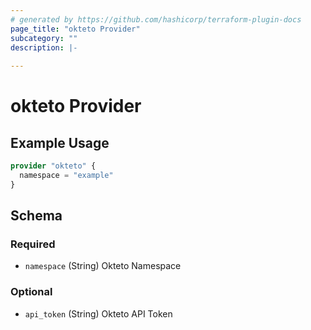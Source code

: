 ```yaml
---
# generated by https://github.com/hashicorp/terraform-plugin-docs
page_title: "okteto Provider"
subcategory: ""
description: |-
  
---
```


# okteto Provider



## Example Usage

```terraform
provider "okteto" {
  namespace = "example"
}
```

<!-- schema generated by tfplugindocs -->
## Schema

### Required

- `namespace` (String) Okteto Namespace

### Optional

- `api_token` (String) Okteto API Token
